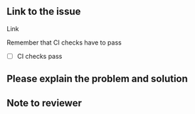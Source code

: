 ## Link to the issue
Link

Remember that CI checks have to pass
- [ ] CI checks pass

## Please explain the problem and solution

## Note to  reviewer